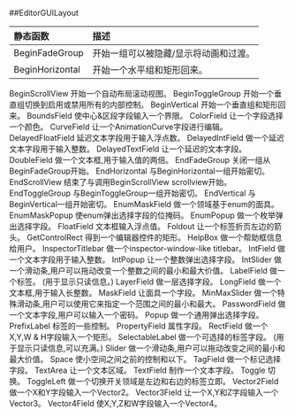 ##EditorGUILayout




|静态函数|描述|
|:--|:--|
|BeginFadeGroup|开始一组可以被隐藏/显示将动画和过渡。|
|BeginHorizontal|开始一个水平组和矩形回来。|
BeginScrollView	开始一个自动布局滚动视图。
BeginToggleGroup	开始一个垂直组切换到启用或禁用所有的内部控制。
BeginVertical	开始一个垂直组和矩形回来。
BoundsField	使中心&区段字段输入一个界限。
ColorField	让一个字段选择一个颜色。
CurveField	让一个AnimationCurve字段进行编辑。
DelayedFloatField	延迟文本字段用于输入浮点数。
DelayedIntField	做一个延迟文本字段用于输入整数。
DelayedTextField	让一个延迟的文本字段。
DoubleField	做一个文本框,用于输入值的两倍。
EndFadeGroup	关闭一组从BeginFadeGroup开始。
EndHorizontal	与BeginHorizontal一组开始密切。
EndScrollView	结束了与调用BeginScrollView scrollview开始。
EndToggleGroup	与BeginToggleGroup一组开始密切。
EndVertical	与BeginVertical一组开始密切。
EnumMaskField	做一个领域基于enum的面具。
EnumMaskPopup	使enum弹出选择字段的位掩码。
EnumPopup	做一个枚举弹出选择字段。
FloatField	文本框输入浮点值。
Foldout	让一个标签折页左边的箭头。
GetControlRect	得到一个编辑器控件的矩形。
HelpBox	做一个帮助框信息给用户。
InspectorTitlebar	做一个inspector-window-like titlebar。
IntField	做一个文本字段用于输入整数。
IntPopup	让一个整数弹出选择字段。
IntSlider	做一个滑动条,用户可以拖动改变一个整数之间的最小和最大价值。
LabelField	做一个标签。 (用于显示只读信息。)
LayerField	做一层选择字段。
LongField	做一个文本框,用于输入长整数。
MaskField	让面具一个字段。
MinMaxSlider	做一个特殊滑动条,用户可以使用它来指定一个范围之间的最小和最大。
PasswordField	做一个文本字段,用户可以输入一个密码。
Popup	做一个通用弹出选择字段。
PrefixLabel	标签的一些控制。
PropertyField	属性字段。
RectField	做一个X,Y,W & H字段输入一个矩形。
SelectableLabel	做一个可选择的标签字段。 (用于显示只读信息,可以充满。)
Slider	做一个滑动条,用户可以拖动改变之间的最小和最大价值。
Space	使小空间之间之前的控制和以下。
TagField	做一个标记选择字段。
TextArea	让一个文本区域。
TextField	制作一个文本字段。
Toggle	切换。
ToggleLeft	做一个切换开关领域是左边和右边的标签立即。
Vector2Field	做一个X和Y字段输入一个Vector2。
Vector3Field	让一个X,Y和Z字段输入一个Vector3。
Vector4Field	使X,Y,Z和W字段输入一个Vector4。
